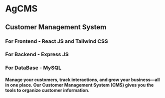 # AgCMS
## Customer Management System 
### For Frontend - React JS and Tailwind CSS
### For Backend - Express JS
### For DataBase - MySQL
#### Manage your customers, track interactions, and grow your business—all in one place. Our Customer Management System (CMS) gives you the tools to organize customer information.
